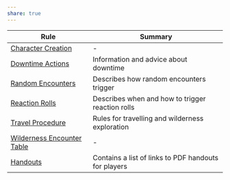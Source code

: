 ```yaml
---  
share: true  
---  
```

| Rule                                                                | Summary                                              |  
| ------------------------------------------------------------------- | ---------------------------------------------------- |  
| [Character Creation](../../Rules/Character%20Creation.md)                 | \-                                                   |  
| [Downtime Actions](../../Rules/Downtime%20Actions.md)                     | Information and advice about downtime                |  
| [Random Encounters](Random%20Encounters.md)                   | Describes how random encounters trigger              |  
| [Reaction Rolls](../../Rules/Reaction%20Rolls.md)                         | Describes when and how to trigger reaction rolls     |  
| [Travel Procedure](../../Rules/Travel%20Procedure.md)                     | Rules for travelling and wilderness exploration      |  
| [Wilderness Encounter Table](Wilderness%20Encounter%20Table.md) | \-                                                   |  
| [Handouts](../../Rules/Handouts.md)                                     | Contains a list of links to PDF handouts for players |  
  
